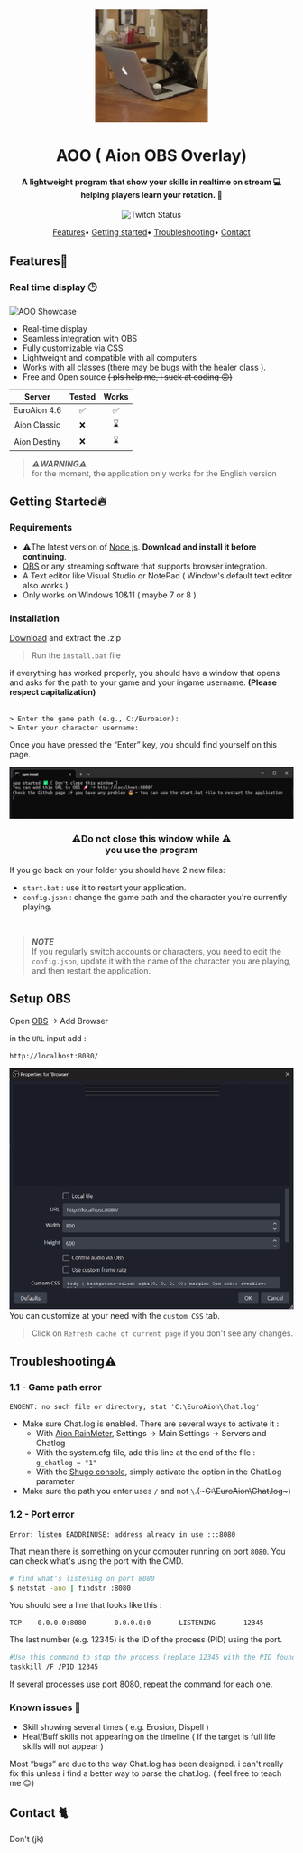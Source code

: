 <div align='center'>
    <img src="./public/assets/giphy.gif" alt="cat doing work" width="200px">
    <h1 align='center'>AOO ( Aion OBS Overlay)</h1>
</div>
<h4 align='center'>A lightweight program that show your skills in realtime on stream 💻<br>helping players learn your rotation. 🚀</h4>

<div align="center">

![Twitch Status](https://img.shields.io/twitch/status/ouaiperdu)

</div>


<div align='center'>
    <a href="#features">Features</a>•
    <a href="#getting-started">Getting started</a>•
    <a href="#troubleshooting">Troubleshooting</a>•
    <a href="#contact">Contact</a>
</div>

## Features📝

<h3 align="start">Real time display 🕑</h3>
<img src="public/assets/showcase.gif" alt="AOO Showcase" align="center">

* Real-time display
* Seamless integration with OBS
* Fully customizable via CSS
* Lightweight and compatible with all computers
* Works with all classes (there may be bugs with the healer class ).
* Free and Open source ~~( pls help me, i suck at coding 🙃)~~

**Server**|**Tested**|**Works**
:-----:|:-----:|:-----:
EuroAion 4.6|✅|✅
Aion Classic|❌|⌛
Aion Destiny|❌|⌛

> ***⚠️WARNING⚠️*** <br>for the moment, the application only works for the English version



## Getting Started🔥
### Requirements 
* ⚠️The latest version of [Node js](https://nodejs.org/en/download/current). **Download and install it before continuing**.
* [OBS](https://obsproject.com/) or any streaming software that supports browser integration.
* A Text editor like Visual Studio or NotePad ( Window's default text editor also works.)
* Only works on Windows 10&11 ( maybe 7 or 8 )
### Installation
[Download](https://github.com/Aionforever/Aion-OBS-Overlay/releases/tag/Aoo) and extract the .zip
> Run the `install.bat` file 

if everything has worked properly, you should have a window that opens and asks for the path to your game and your ingame username.
**(Please respect capitalization)**

```

> Enter the game path (e.g., C:/Euroaion): 
> Enter your character username: 

```
Once you have pressed the “Enter” key, you should find yourself on this page. 

![Final terminal](/public/assets/terminal.png)

<h3 align="center">⚠️Do not close this window while ⚠️<br>you use the program</h3>

If you go back on your folder you should have 2 new files:
- `start.bat` : use it to restart your application.
- `config.json` : change the game path and the character you're currently playing.

<br>

> ***NOTE*** <br>If you regularly switch accounts or characters, you need to edit the `config.json`, update it with the name of the character you are playing, and then restart the application.

## Setup OBS
Open [OBS](https://obsproject.com/) -> Add Browser

in the `URL` input add :
```
http://localhost:8080/
```
![OBS Settings](/public/assets/OBS.png)
You can customize at your need with the `custom CSS` tab.

> Click on `Refresh cache of current page` if you don't see any changes.

## Troubleshooting⚠️

### 1.1 - Game path error

```
ENOENT: no such file or directory, stat 'C:\EuroAion\Chat.log'
```
* Make sure Chat.log is enabled. There are several ways to activate it :
    * With [Aion RainMeter](https://rainy.ws/), Settings -> Main Settings -> Servers and Chatlog
    * With the system.cfg file, add this line at the end of the file : `g_chatlog = "1"`
    * With the [Shugo console](https://github.com/grenadium/ShugoConsole), simply activate the option in the ChatLog parameter
* Make sure the path you enter uses `/` and not `\`.(~~~C:\EuroAion\Chat.log~~~)

### 1.2 - Port error
```
Error: listen EADDRINUSE: address already in use :::8080
```
That mean there is something on your computer running on port `8080`. You can check what's using the port with the CMD.
```sh
# find what's listening on port 8080
$ netstat -ano | findstr :8080
```
You should see a line that looks like this : 
```nginx
TCP    0.0.0.0:8080       0.0.0.0:0       LISTENING       12345
```
The last number (e.g. 12345) is the ID of the process (PID) using the port.

```sh
#Use this command to stop the process (replace 12345 with the PID found):
taskkill /F /PID 12345
```
If several processes use port 8080, repeat the command for each one.
### Known issues 🚧
- Skill showing several times ( e.g. Erosion, Dispell )
- Heal/Buff skills not appearing on the timeline ( If the target is full life skills will not appear )

Most “bugs” are due to the way Chat.log has been designed. i can't really fix this unless i find a better way to parse the chat.log. ( feel free to teach me 😊)

## Contact 🐈
Don't (jk)